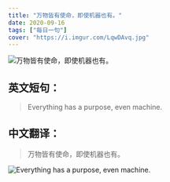 ```yaml
---
title: "万物皆有使命，即使机器也有。"
date: 2020-09-16
tags: ["每日一句"]
cover: "https://i.imgur.com/LqwDAvq.jpg"
---
```


![万物皆有使命，即使机器也有。](https://i.imgur.com/OGtGxcm.jpg)

## 英文短句：
> Everything has a purpose, even machine. 

<!--more-->

## 中文翻译：
> 万物皆有使命，即使机器也有。

![Everything has a purpose, even machine. ](https://i.imgur.com/jw6XnNW.jpg)


